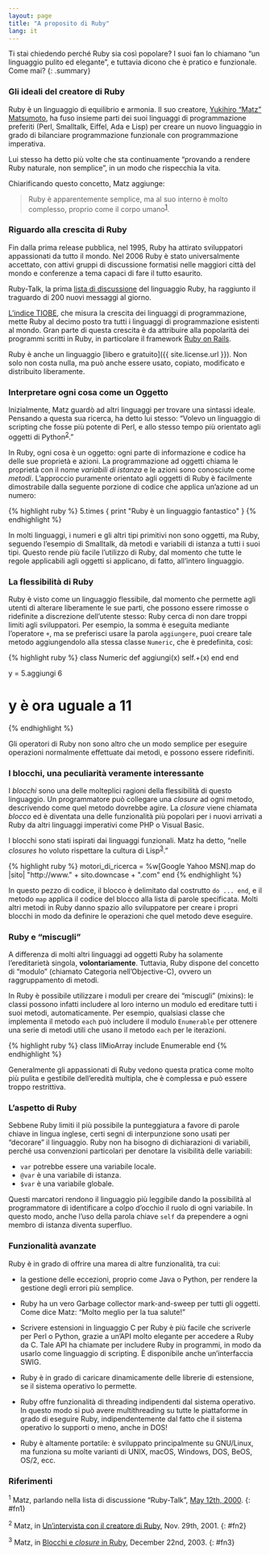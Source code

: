 ```yaml
---
layout: page
title: "A proposito di Ruby"
lang: it
---
```


Ti stai chiedendo perché Ruby sia così popolare? I suoi fan lo chiamano
“un linguaggio pulito ed elegante”, e tuttavia dicono che è pratico e
funzionale. Come mai?
{: .summary}

### Gli ideali del creatore di Ruby

Ruby è un linguaggio di equilibrio e armonia. Il suo creatore, [Yukihiro
“Matz” Matsumoto][matz], ha fuso insieme parti dei suoi linguaggi di
programmazione preferiti (Perl, Smalltalk, Eiffel, Ada e Lisp) per
creare un nuovo linguaggio in grado di bilanciare programmazione
funzionale con programmazione imperativa.

Lui stesso ha detto più volte che sta continuamente “provando a rendere
Ruby naturale, non semplice”, in un modo che rispecchia la vita.

Chiarificando questo concetto, Matz aggiunge:

> Ruby è apparentemente semplice, ma al suo interno è molto complesso,
> proprio come il corpo umano<sup>[1](#fn1)</sup>.

### Riguardo alla crescita di Ruby

Fin dalla prima release pubblica, nel 1995, Ruby ha attirato sviluppatori
appassionati da tutto il mondo. Nel 2006 Ruby è stato universalmente
accettato, con attivi gruppi di discussione formatisi nelle maggiori città
del mondo e conferenze a tema capaci di fare il tutto esaurito.

Ruby-Talk, la prima [lista di discussione](/it/community/mailing-lists/)
del linguaggio Ruby, ha raggiunto il traguardo di 200 nuovi messaggi
al giorno.

[L’indice TIOBE][tiobe], che misura la crescita dei linguaggi di programmazione,
mette Ruby al decimo posto tra tutti i linguaggi di programmazione
esistenti al mondo. Gran parte di questa crescita è da attribuire alla
popolarità dei programmi scritti in Ruby, in particolare il framework
[Ruby on Rails][ror].

Ruby è anche un linguaggio [libero e gratuito]({{ site.license.url }}). Non
solo non costa nulla, ma può anche essere usato, copiato, modificato e
distribuito liberamente.

### Interpretare ogni cosa come un Oggetto

Inizialmente, Matz guardò ad altri linguaggi per trovare una sintassi
ideale. Pensando a questa sua ricerca, ha detto lui stesso: “Volevo un
linguaggio di scripting che fosse più potente di Perl, e allo stesso
tempo più orientato agli oggetti di Python<sup>[2](#fn2)</sup>.”

In Ruby, ogni cosa è un oggetto: ogni parte di informazione e codice ha
delle sue proprietà e azioni. La programmazione ad oggetti chiama le
proprietà con il nome *variabili di istanza* e le azioni sono conosciute
come *metodi*. L’approccio puramente orientato agli oggetti di Ruby è
facilmente dimostrabile dalla seguente porzione di codice che applica
un’azione ad un numero:

{% highlight ruby %}
5.times { print "Ruby è un linguaggio fantastico" }
{% endhighlight %}

In molti linguaggi, i numeri e gli altri tipi primitivi non sono
oggetti, ma Ruby, seguendo l’esempio di Smalltalk, dà metodi e variabili
di istanza a tutti i suoi tipi. Questo rende più facile l’utilizzo di
Ruby, dal momento che tutte le regole applicabili agli oggetti si
applicano, di fatto, all’intero linguaggio.

### La flessibilità di Ruby

Ruby è visto come un linguaggio flessibile, dal momento che permette
agli utenti di alterare liberamente le sue parti, che possono essere
rimosse o ridefinite a discrezione dell’utente stesso: Ruby cerca di non
dare troppi limiti agli sviluppatori. Per esempio, la somma è eseguita
mediante l’operatore `+`, ma se preferisci usare la parola `aggiungere`,
puoi creare tale metodo aggiungendolo alla stessa classe `Numeric`, che
è predefinita, così:

{% highlight ruby %}
class Numeric
  def aggiungi(x)
    self.+(x)
  end
end

y = 5.aggiungi 6
# y è ora uguale a 11
{% endhighlight %}

Gli operatori di Ruby non sono altro che un modo semplice per eseguire
operazioni normalmente effettuate dai metodi, e possono essere
ridefiniti.

### I blocchi, una peculiarità veramente interessante

I *blocchi* sono una delle molteplici ragioni della flessibilità di
questo linguaggio. Un programmatore può collegare una *closure* ad ogni metodo,
descrivendo come quel metodo dovrebbe agire. La *closure* viene chiamata
*blocco* ed è diventata una delle funzionalità più popolari per i nuovi
arrivati a Ruby da altri linguaggi imperativi come PHP o Visual Basic.

I blocchi sono stati ispirati dai linguaggi funzionali. Matz ha detto,
“nelle *closures* ho voluto rispettare la cultura di Lisp<sup>[3](#fn3)</sup>.”

{% highlight ruby %}
motori_di_ricerca =
  %w[Google Yahoo MSN].map do |sito|
    "http://www." + sito.downcase + ".com"
  end
{% endhighlight %}

In questo pezzo di codice, il blocco è delimitato dal costrutto `do ...
end`, e il metodo `map` applica il codice del blocco alla lista di
parole specificata. Molti altri metodi in Ruby danno spazio allo
sviluppatore per creare i propri blocchi in modo da definire le
operazioni che quel metodo deve eseguire.

### Ruby e “miscugli”

A differenza di molti altri linguaggi ad oggetti Ruby ha
solamente l’ereditarietà singola, **volontariamente**. Tuttavia, Ruby
dispone del concetto di “modulo” (chiamato Categoria nell’Objective-C),
ovvero un raggruppamento di metodi.

In Ruby è possibile utilizzare i moduli per creare dei “miscugli”
(mixins): le classi possono infatti includere al loro interno un modulo
ed ereditare tutti i suoi metodi, automaticamente. Per esempio,
qualsiasi classe che implementa il metodo `each` può includere il modulo
`Enumerable` per ottenere una serie di metodi utili che usano il metodo
`each` per le iterazioni.

{% highlight ruby %}
class IlMioArray
  include Enumerable
end
{% endhighlight %}

Generalmente gli appassionati di Ruby vedono questa pratica come molto
più pulita e gestibile dell’eredità multipla, che è complessa e può
essere troppo restrittiva.

### L’aspetto di Ruby

Sebbene Ruby limiti il più possibile la punteggiatura a favore di parole
chiave in lingua inglese, certi segni di interpunzione sono usati per
“decorare” il linguaggio. Ruby non ha bisogno di dichiarazioni di
variabili, perché usa convenzioni particolari per denotare la visibilità
delle variabili:

* `var` potrebbe essere una variabile locale.
* `@var` è una variabile di istanza.
* `$var` è una variabile globale.

Questi marcatori rendono il linguaggio più leggibile dando la
possibilità al programmatore di identificare a colpo d’occhio il ruolo
di ogni variabile. In questo modo, anche l’uso della parola chiave
`self` da prependere a ogni membro di istanza diventa superfluo.

### Funzionalità avanzate

Ruby è in grado di offrire una marea di altre funzionalità, tra cui:

* la gestione delle eccezioni, proprio come Java o Python, per rendere
  la gestione degli errori più semplice.

* Ruby ha un vero Garbage collector mark-and-sweep per tutti gli oggetti.
  Come dice Matz: “Molto meglio per la tua salute!”

* Scrivere estensioni in linguaggio C per Ruby è più facile che
  scriverle per Perl o Python, grazie a un’API molto elegante per
  accedere a Ruby da C. Tale API ha chiamate per includere Ruby in
  programmi, in modo da usarlo come linguaggio di scripting. È
  disponibile anche un’interfaccia SWIG.

* Ruby è in grado di caricare dinamicamente delle librerie di estensione,
  se il sistema operativo lo permette.

* Ruby offre funzionalità di threading indipendenti dal sistema
  operativo. In questo modo si può avere multithreading su tutte le
  piattaforme in grado di eseguire Ruby, indipendentemente dal fatto che
  il sistema operativo lo supporti o meno, anche in DOS!

* Ruby è altamente portatile: è sviluppato principalmente su GNU/Linux,
  ma funziona su molte varianti di UNIX, macOS,
  Windows, DOS, BeOS, OS/2, ecc.

### Riferimenti

<sup>1</sup> Matz, parlando nella lista di discussione “Ruby-Talk”, [May
12th, 2000][blade].
{: #fn1}

<sup>2</sup> Matz, in [Un’intervista con il creatore di Ruby][linuxdevcenter], Nov.
29th, 2001.
{: #fn2}

<sup>3</sup> Matz, in [Blocchi e *closure* in Ruby][artima], December 22nd,
2003.
{: #fn3}



[matz]: http://www.rubyist.net/~matz/
[blade]: https://blade.ruby-lang.org/ruby-talk/2773
[ror]: http://rubyonrails.org/
[linuxdevcenter]: http://www.linuxdevcenter.com/pub/a/linux/2001/11/29/ruby.html
[artima]: http://www.artima.com/intv/closures2.html
[tiobe]: http://www.tiobe.com/index.php/content/paperinfo/tpci/index.html
